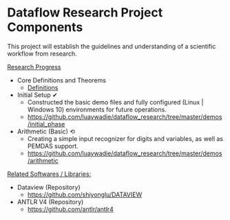 # Dataflow Research Project Components
This project will establish the guidelines and understanding of a scientific workflow from research.

<ins>Research Progress</ins>
- Core Definitions and Theorems
  - [Definitions](https://github.com/luaywadie/dataflow_research/blob/master/Definitions.md)
- Initial Setup ✔
  - Constructed the basic demo files and fully configured (Linux | Windows 10) environments for future operations.
  - https://github.com/luaywadie/dataflow_research/tree/master/demos/initial_phase
- Arithmetic (Basic) ⟲
  - Creating a simple input recognizer for digits and variables, as well as PEMDAS support.
  - https://github.com/luaywadie/dataflow_research/tree/master/demos/arithmetic

<ins>Related Softwares / Libraries:</ins>
- Dataview (Repository)
  - https://github.com/shiyonglu/DATAVIEW
- ANTLR V4 (Repository)
  - https://github.com/antlr/antlr4
